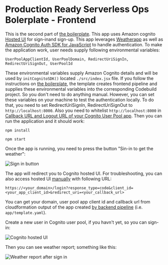 
# Production Ready Serverless Ops Bolerplate - Frontend


This is the second part of [the boilerplate](https://github.com/azarboon/serverless-ops-boilerplate). This app uses Amazon cognito [Hosted UI](https://docs.aws.amazon.com/cognito/latest/developerguide/cognito-user-pools-app-integration.html) for sign-inand sign-up. This app leverages [Weatherapp](https://github.com/mrako/weatherapp) as well as  [Amazon Cognito Auth SDK for JavaScript](https://www.npmjs.com/package/amazon-cognito-auth-js) to handle authentication. To make the application work, user needs supply following environmental variables:

    UserPoolAppClientId, UserPoolDomain, RedirectUriSignIn, RedirectUriSignOut, UserPoolId

These environmental variables supply Amazon Cognito details and will be used by `initCognitoSDK()` located `./src/index.jsx` file. If you follow the instructions on [the boilerplate](https://github.com/azarboon/serverless-ops-boilerplate), the template creates frontend pipeline and supplies these environmental variables into the corresponding Codebuild project. So you don't need to do anything manual. However, you can set these variables on your machine to test the authentication locally. To do that, you need to set RedirectUriSignIn, RedirectUriSignOut to `http://localhost:8000`. Also you need to whitelist `http://localhost:8000` in [Callback URL and Logout URL of your Cognito User Pool app](https://docs.aws.amazon.com/cognito/latest/developerguide/cognito-user-pools-app-idp-settings.html). Then you can run the application and it should work:

    npm install

    npm start


Once the app is running, you need to press the button "Sin-in to get the weather":

![Sign in button](https://user-images.githubusercontent.com/21277296/77577864-3a6a5c00-6ee0-11ea-845f-b5353bfdb07a.png)


The app will redirect you to Cognito hosted UI. For troubleshooting, you can also access hosted UI [manually](https://docs.aws.amazon.com/cognito/latest/developerguide/cognito-user-pools-app-integration.html) with following URL:

    https://<your_domain>/login?response_type=code&client_id=<your_app_client_id>&redirect_uri=<your_callback_url>

You can get your domain, user pool app client id and callback url from cloudformation output of the app created [by backend pipeline](https://github.com/azarboon/serverless-ops-boilerplate) (i.e. `app/template.yaml`).

Create a new user in Cognito user pool, if you havn't yet, so you can sign-in:

![Cognito hosted UI](https://user-images.githubusercontent.com/21277296/77577849-33dbe480-6ee0-11ea-958f-8544a68b5f02.png)


 Then you can see weather report; something like this:

![Weather report after sign in](https://user-images.githubusercontent.com/21277296/77543316-31619680-6eb0-11ea-9e95-c491d943fe7d.png)







